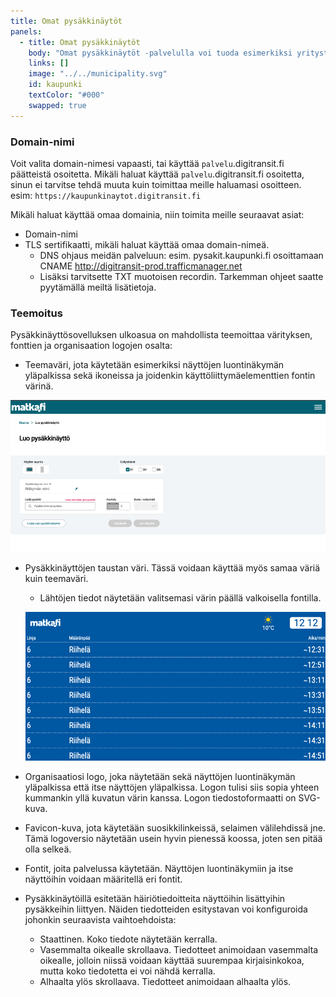 ```yaml
---
title: Omat pysäkkinäytöt
panels:
  - title: Omat pysäkkinäytöt
    body: "Omat pysäkkinäytöt -palvelulla voi tuoda esimerkiksi yritysten infonäytöille kyseisen paikan läheisyydessä olevien pysäkkien aikataulut. Joukkoliikenteen aikataulut näkyvällä paikalla helpottavat joukkoliikenteen käyttöä ja kannustavat käyttämään joukkoliikennettä. Aikataulujen lisäksi palvelun kautta saat myös ajankohtaiset liikenne- ja häiriötiedotteet."
    links: []
    image: "../../municipality.svg"
    id: kaupunki
    textColor: "#000"
    swapped: true
---
```


### Domain-nimi

Voit valita domain-nimesi vapaasti, tai käyttää `palvelu`.digitransit.fi päätteistä osoitetta. Mikäli haluat käyttää `palvelu`.digitransit.fi osoitetta, sinun ei tarvitse tehdä muuta kuin toimittaa meille haluamasi osoitteen. esim: `https://kaupunkinaytot.digitransit.fi`

Mikäli haluat käyttää omaa domainia, niin toimita meille seuraavat asiat:

* Domain-nimi
* TLS sertifikaatti, mikäli haluat käyttää omaa domain-nimeä.
  * DNS ohjaus meidän palveluun:  esim. pysakit.kaupunki.fi  osoittamaan CNAME http://digitransit-prod.trafficmanager.net
  * Lisäksi tarvitsette TXT muotoisen recordin. Tarkemman ohjeet saatte pyytämällä meiltä lisätietoja.


### Teemoitus

Pysäkkinäyttösovelluksen ulkoasua on mahdollista teemoittaa värityksen, fonttien ja organisaation logojen osalta:

* Teemaväri, jota käytetään esimerkiksi näyttöjen luontinäkymän yläpalkissa sekä ikoneissa ja joidenkin käyttöliittymäelementtien fontin värinä.

![](./images/defaultadmin.png)

* Pysäkkinäyttöjen taustan väri. Tässä voidaan käyttää myös samaa väriä kuin teemaväri.
  * Lähtöjen tiedot näytetään valitsemasi värin päällä valkoisella fontilla.

  ![](./images/defaultmonitor.png)

* Organisaatiosi logo, joka näytetään sekä näyttöjen luontinäkymän yläpalkissa että itse näyttöjen yläpalkissa. Logon tulisi siis sopia yhteen kummankin yllä kuvatun värin kanssa. Logon tiedostoformaatti on SVG-kuva.
* Favicon-kuva, jota käytetään suosikkilinkeissä, selaimen välilehdissä jne. Tämä logoversio näytetään usein hyvin pienessä koossa, joten sen pitää olla selkeä.
* Fontit, joita palvelussa käytetään. Näyttöjen luontinäkymiin ja itse näyttöihin voidaan määritellä eri fontit.
* Pysäkkinäytöillä esitetään häiriötiedoitteita näyttöihin lisättyihin pysäkkeihin liittyen. Näiden tiedotteiden esitystavan voi konfiguroida johonkin seuraavista vaihtoehdoista:
  * Staattinen. Koko tiedote näytetään kerralla.
  * Vasemmalta oikealle skrollaava. Tiedotteet animoidaan vasemmalta oikealle, jolloin niissä voidaan käyttää suurempaa kirjaisinkokoa, mutta koko tiedotetta ei voi nähdä kerralla.
  * Alhaalta ylös skrollaava. Tiedotteet animoidaan alhaalta ylös.